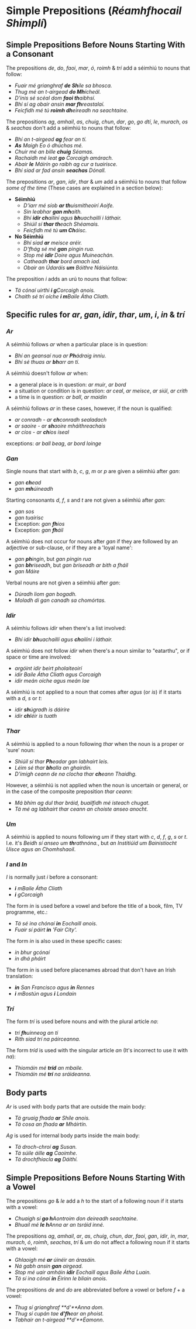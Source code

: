 # Simple Prepositions (_Réamhfhocail Shimplí_)


## Simple Prepositions Before Nouns Starting With a Consonant

The prepositions _de_, _do_, _faoi_, _mar_, _ó_, _roimh_ & _trí_ add a séimhiú
to nouns that follow:

* _Fuair mé grianghraf **de Sh**íle sa bhosca._
* _Thug mé an t-airgead **do Mh**ícheál._
* _D'inis sé scéal dom **faoi th**aibhsí._
* _Bhí sí ag obair ansin **mar fh**reastalaí._
* _Feicfidh mé tú **roimh dh**eireadh na seachtaine._

The prepositions _ag_, _amhail_, _as_, _chuig_, _chun_, _dar_, _go_, _go dtí_,
_le_, _murach_, _os_ & _seachas_ don't add a séimhiú to nouns that follow:

* _Bhí an t-airgead **ag** fear an tí._
* _**As** Maigh Eo ó dhúchas mé._
* _Chuir mé an bille **chuig** Séamas._
* _Rachaidh mé leat **go** Corcaigh amárach._
* _Abair **le** Máirín go raibh ag cur a tuairisce._
* _Bhí siad ar fad ansin **seachas** Dónall._

The prepositions _ar_, _gan_, _idir_, _thar_ & _um_ add a séimhiú to nouns that
follow _some of the time_ (These cases are explained in a section below):
* **Séimhiú**
  * _D'iarr mé síob **ar th**uismitheoirí Aoife._
  * _Sin leabhar **gan mh**aith._
  * _Bhí **idir ch**ailíní agus **bh**uachaillí i láthair._
  * _Shiúil sí **thar th**each Shéamais._
  * _Feicfidh mé tú **um Ch**áisc._
* **No Séimhiú**
  * _Bhí siad **ar** meisce aréir._
  * _D'fhág sé mé **gan** pingin rua._
  * _Stop mé **idir** Doire agus Muineachán._
  * _Catheadh **thar** bord amach iad._
  * _Obair an Údaráis **um** Bóithre Náisiúnta._

The preposition _i_ adds an urú to nouns that follow:

* _Tá cónaí uirthi **i g**Corcaigh anois._
* _Chaith sé trí oíche **i m**Baile Átha Cliath._


## Specific rules for _ar_, _gan_, _idir_, _thar_, _um_, _i_, _in_ & _trí_

### _Ar_

A séimhiú follows _ar_ when a particular place is in question:

* _Bhí an geansaí nua ar **Ph**ádraig inniu._
* _Bhí sé thuas ar **bh**arr an tí._

A séimhiú doesn't follow _ar_ when:

* a general place is in question: _ar muir_, _ar bord_
* a situation or condition is in question: _ar ceal_, _ar meisce_, _ar siúl_, _ar crith_
* a time is in question: _ar ball_, _ar maidin_

A séimhiú follows _ar_ in these cases, however, if the noun is qualified:

* _ar conradh_ - _ar **ch**conradh sealadach_
* _ar saoire_ - _ar **sh**aoire mháithreachais_
* _ar cíos_ - _ar **ch**íos íseal_

exceptions: _ar ball beag_, _ar bord loinge_


### _Gan_

Single nouns that start with _b_, _c_, _g_, _m_ or _p_ are given a séimhiú after
_gan_:

* _gan **ch**ead_
* _gan **mh**úineadh_

Starting consonants _d_, _f_, _s_ and _t_ are not given a séimhiú after _gan_:

* _gan sos_
* _gan tuairisc_
* Exception: _gan **fh**ios_
* Exception: _gan **fh**áil_

A séimhiú does not occur for nouns after _gan_ if they are followed by an
adjective or sub-clause, or if they are a 'loyal name':

* _gan **ph**ingin_, but _gan pingin rua_
* _gan **bh**riseadh_, but _gan briseadh ar bith a fháil_
* _gan Máire_

Verbal nouns are not given a séimhiú after _gan_:

* _Dúradh liom gan bogadh._
* _Moladh di gan canadh sa chomórtas._


### _Idir_

A séimhiu follows _idir_ when there's a list involved:

* _Bhí idir **bh**uachaillí agus **ch**ailíní i láthair._

A séimhiú does not follow _idir_ when there's a noun similar to "eatarthu", or
if space or time are involved:

* _argóint idir beirt pholaiteoirí_
* _idir Baile Átha Cliath agus Corcaigh_
* _idir meán oíche agus meán lae_

A séimhiú is not applied to a noun that comes after _agus_ (or _is_) if it
starts with a _d_, _s_ or _t_:

* _idir **sh**úgradh is dáiríre_
* _idir **ch**léir is tuath_


### _Thar_

A séimhiú is applied to a noun following _thar_ when the noun is a proper or
'sure' noun:

* _Shiúil sí thar **Ph**eadar gan labhairt leis._
* _Léim sé thar **bh**alla an ghairdín._
* _D'imigh ceann de na clocha thar **ch**eann Thaidhg._

However, a séimhiú is not applied when the noun is uncertain or general, or in
the case of the composite preposition _thar ceann_:

* _Má bhím ag dul thar bráid, buailfidh mé isteach chugat._
* _Tá mé ag labhairt thar ceann an choiste anseo anocht._


### _Um_

A séimhiú is applied to nouns following _um_ if they start with _c_, _d_, _f_,
_g_, _s_ or _t_. I.e. it's _Beidh sí anseo um **th**rathnóna._, but
_an Institiúid um Bainistíocht Uisce agus an Chomhshaoil_.


### _I_ and _In_

_I_ is normally just _i_ before a consonant:

* _**i** mBaile Átha Cliath_
* _**i** gCorcaigh_

The form _in_ is used before a vowel and before the title of a book, film, TV
programme, etc.:

* _Tá sé ina chónaí **in** Eochaill anois._
* _Fuair sí páirt **in** 'Fair City'._

The form _in_ is also used in these specific cases:

* _in bhur gcónaí_
* _in dhá pháirt_

The form _in_ is used before placenames abroad that don't have an Irish
translation:

* _**in** San Francisco agus **in** Rennes_
* _**i** mBostún agus **i** Londain_


### _Trí_

The form _trí_ is used before nouns and with the plural article _na_:

* _trí **fh**uinneog an tí_
* _Rith siad trí na páirceanna._

The form _tríd_ is used with the singular article _an_ (It's incorrect to use it
with _na_):

* _Thiomáin mé **tríd** an mbaile._
* _Thiomáin mé **trí** na sráideanna._


## Body parts

_Ar_ is used with body parts that are outside the main body:

* _Tá gruaig fhada **ar** Shíle anois._
* _Tá cosa an fhada **ar** Mháirtín._

_Ag_ is used for internal body parts inside the main body:

* _Tá droch-chroí **ag** Susan._
* _Tá súile áille **ag** Caoimhe._
* _Tá drochfhiacla **ag** Dáithí._


## Simple Prepositions Before Nouns Starting With a Vowel

The prepositions _go_ & _le_ add a _h_ to the start of a following noun if it
starts with a vowel:

* _Chuaigh sí **go h**Aontroim don deireadh seachtaine._
* _Bhuail mé **le h**Anna ar an tsráid inné._

The prepositions _ag_, _amhail_, _ar_, _as_, _chuig_, _chun_, _dar_, _faoi_,
_gan_, _idir_, _in_, _mar_, _murach_, _ó_, _roimh_, _seachas_, _trí_ & _um_ do
not affect a following noun if it starts with a vowel:

* _Ghlaoigh mé **ar** úinéir an árasáin._
* _Ná gabh ansin **gan** airgead._
* _Stop mé uair amháin **idir** Eochaill agus Baile Átha Luain._
* _Tá sí ina cónaí **in** Éirinn le bliain anois._

The prepositions _de_ and _do_ are abbreviated before a vowel or before _f_ + a
vowel:

* _Thug sí grianghraf **d'**Anna dom._
* _Thug sí cupán tae **d'fh**ear an phoist._
* _Tabhair an t-airgead **d'**Éamonn._